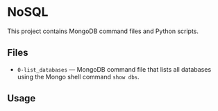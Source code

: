 # NoSQL

This project contains MongoDB command files and Python scripts.

## Files

- `0-list_databases` — MongoDB command file that lists all databases using the Mongo shell command `show dbs`.

## Usage

```bash